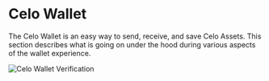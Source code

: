 # Celo Wallet

The Celo Wallet is an easy way to send, receive, and save Celo Assets. This section describes what is going on under the hood during various aspects of the wallet experience.

![Celo Wallet Verification](https://storage.googleapis.com/celo-website/docs/celo-onboarding.gif)
